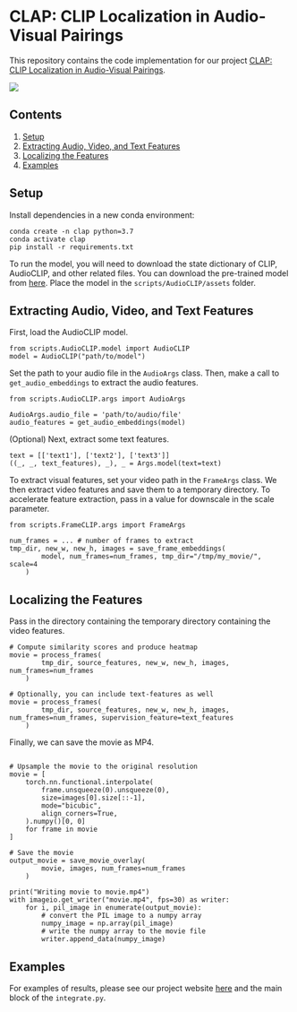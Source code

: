 # CLAP: CLIP Localization in Audio-Visual Pairings

This repository contains the code implementation for our project [CLAP: CLIP Localization in Audio-Visual Pairings](https://alany1.github.io/audio/index.html).

<img src="assets/demos.gif" max-width="100%" height="auto" />

## Contents
1. [Setup](#setup)
2. [Extracting Audio, Video, and Text Features](#features)
3. [Localizing the Features](#integrate)
4. [Examples](#examples)

## Setup <a name="setup"></a>
Install dependencies in a new conda environment:
```
conda create -n clap python=3.7
conda activate clap
pip install -r requirements.txt
```

To run the model, you will need to download the state dictionary of CLIP, AudioCLIP, and other related files. You can download the pre-trained model from [here](https://github.com/AndreyGuzhov/AudioCLIP). Place the model in the `scripts/AudioCLIP/assets` folder. 

## Extracting Audio, Video, and Text Features <a name="features"></a>

First, load the AudioCLIP model.
```
from scripts.AudioCLIP.model import AudioCLIP
model = AudioCLIP("path/to/model")
```

Set the path to your audio file in the `AudioArgs` class. Then, make a call to `get_audio_embeddings` to extract the audio features. 
```
from scripts.AudioCLIP.args import AudioArgs

AudioArgs.audio_file = 'path/to/audio/file'
audio_features = get_audio_embeddings(model)
```

(Optional) Next, extract some text features.
```
text = [['text1'], ['text2'], ['text3']]
((_, _, text_features), _), _ = Args.model(text=text)
```

To extract visual features, set your video path in the `FrameArgs` class. We then extract video features and save them to a temporary directory. To accelerate feature extraction, pass in a value for downscale in the scale parameter.
```
from scripts.FrameCLIP.args import FrameArgs

num_frames = ... # number of frames to extract
tmp_dir, new_w, new_h, images = save_frame_embeddings(
        model, num_frames=num_frames, tmp_dir="/tmp/my_movie/", scale=4
    )
```

## Localizing the Features <a name="integrate"></a>

Pass in the directory containing the temporary directory containing the video features.
```
# Compute similarity scores and produce heatmap
movie = process_frames(
        tmp_dir, source_features, new_w, new_h, images, num_frames=num_frames
    )

# Optionally, you can include text-features as well
movie = process_frames(
        tmp_dir, source_features, new_w, new_h, images, num_frames=num_frames, supervision_feature=text_features
    )
```

Finally, we can save the movie as MP4.
```

# Upsample the movie to the original resolution
movie = [
    torch.nn.functional.interpolate(
        frame.unsqueeze(0).unsqueeze(0),
        size=images[0].size[::-1],
        mode="bicubic",
        align_corners=True,
    ).numpy()[0, 0]
    for frame in movie
]

# Save the movie
output_movie = save_movie_overlay(
        movie, images, num_frames=num_frames
    )
    
print("Writing movie to movie.mp4")
with imageio.get_writer("movie.mp4", fps=30) as writer:
    for i, pil_image in enumerate(output_movie):
        # convert the PIL image to a numpy array
        numpy_image = np.array(pil_image)
        # write the numpy array to the movie file
        writer.append_data(numpy_image)
```

## Examples <a name="examples"></a>
For examples of results, please see our project website [here](https://alany1.github.io/audio/index.html) and the main block of the `integrate.py`.